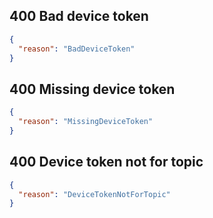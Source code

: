 ## 400 Bad device token

```json
{
  "reason": "BadDeviceToken"
}
```

## 400 Missing device token

```json
{
  "reason": "MissingDeviceToken"
}
```

## 400 Device token not for topic

```json
{
  "reason": "DeviceTokenNotForTopic"
}
```
